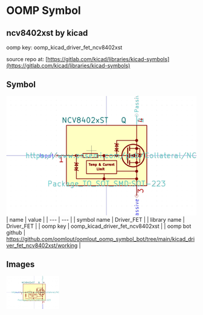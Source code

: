 # OOMP Symbol  
## ncv8402xst  by kicad  
  
oomp key: oomp_kicad_driver_fet_ncv8402xst  
  
source repo at: [https://gitlab.com/kicad/libraries/kicad-symbols](https://gitlab.com/kicad/libraries/kicad-symbols)  
## Symbol  
  
[![working.png](working_600.png)](working.png)  
| name | value | 
| --- | --- | 
| symbol name | Driver_FET | 
| library name | Driver_FET | 
| oomp key | oomp_kicad_driver_fet_ncv8402xst | 
| oomp bot github | https://github.com/oomlout/oomlout_oomp_symbol_bot/tree/main/kicad_driver_fet_ncv8402xst/working | 
## Images  
  
[![working.png](working_140.png)](working.png)  
